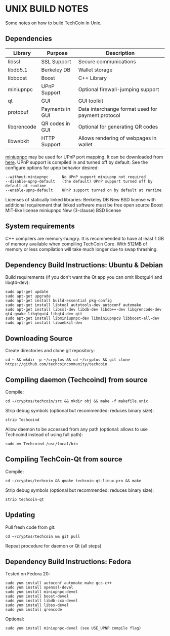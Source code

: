 UNIX BUILD NOTES
====================
Some notes on how to build TechCoin in Unix. 

Dependencies
---------------------

 Library     | Purpose          | Description
 ------------|------------------|----------------------
 libssl      | SSL Support      | Secure communications
 libdb5.1    | Berkeley DB      | Wallet storage
 libboost    | Boost            | C++ Library
 miniupnpc   | UPnP Support     | Optional firewall-jumping support
 qt          | GUI              | GUI toolkit
 protobuf    | Payments in GUI  | Data interchange format used for payment protocol
 libqrencode | QR codes in GUI  | Optional for generating QR codes
 libwebkit   | HTTP Support     | Allows rendering of webpages in wallet

[miniupnpc](http://miniupnp.free.fr/) may be used for UPnP port mapping.  It can be downloaded from [here](
http://miniupnp.tuxfamily.org/files/).  UPnP support is compiled in and
turned off by default.  See the configure options for upnp behavior desired:

	--without-miniupnpc      No UPnP support miniupnp not required
	--disable-upnp-default   (the default) UPnP support turned off by default at runtime
	--enable-upnp-default    UPnP support turned on by default at runtime

Licenses of statically linked libraries:
 Berkeley DB   New BSD license with additional requirement that linked
               software must be free open source
 Boost         MIT-like license
 miniupnpc     New (3-clause) BSD license

System requirements
--------------------

C++ compilers are memory-hungry. It is recommended to have at least 1 GB of
memory available when compiling TechCoin Core. With 512MB of memory or less
compilation will take much longer due to swap thrashing.

Dependency Build Instructions: Ubuntu & Debian
----------------------------------------------
Build requirements (if you don't want the Qt app you can omit libqtgui4 and libqt4-dev):

	sudo apt-get update
	sudo apt-get upgrade
	sudo apt-get install build-essential pkg-config
	sudo apt-get install libtool autotools-dev autoconf automake
	sudo apt-get install libssl-dev libdb-dev libdb++-dev libqrencode-dev qt4-qmake libqtgui4 libqt4-dev git
	sudo apt-get install libminiupnpc-dev libminiupnpc8 libboost-all-dev
	sudo apt-get install libwebkit-dev

Downloading Source
------------------
Create directories and clone git repository:
    
	cd ~ && mkdir -p ~/cryptos && cd ~/cryptos && git clone https://github.com/techcoincommunity/techcoin

Compiling daemon (Techcoind) from source
----------------------------------------   
Compile:

	cd ~/cryptos/techcoin/src && mkdir obj && make -f makefile.unix

Strip debug symbols (optional but recommended: reduces binary size):

	strip Techcoind
      
Allow daemon to be accessed from any path (optional: allows to use Techcoind <command> instead of using full path):

	sudo mv Techcoind /usr/local/bin

Compiling TechCoin-Qt from source
---------------------------------
Compile:

	cd ~/cryptos/techcoin && qmake techcoin-qt-linux.pro && make

Strip debug symbols (optional but recommended: reduces binary size):

	strip techcoin-qt
      
Updating
--------
Pull fresh code from git:

	cd ~/cryptos/techcoin && git pull
      
Repeat procedure for daemon or Qt (all steps)

Dependency Build Instructions: Fedora
-------------------------------------

Tested on Fedora 20:

	sudo yum install autoconf automake make gcc-c++
	sudo yum install openssl-devel
	sudo yum install miniupnpc-devel
	sudo yum install boost-devel
	sudo yum install libdb-cxx-devel
	sudo yum install libss-devel
	sudo yum install qrencode

Optional:

	sudo yum install miniupnpc-devel (see USE_UPNP compile flag)

